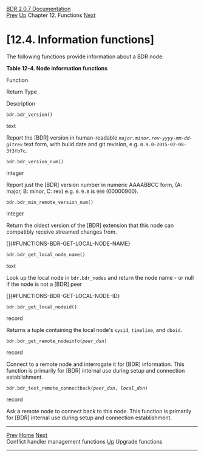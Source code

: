   [BDR 2.0.7 Documentation](README.md)                                                                                                                           
  [Prev](functions-conflict-handlers.md "Conflict handler management functions")   [Up](functions.md)    Chapter 12. Functions    [Next](functions-upgrade.md "Upgrade functions")  


# [12.4. Information functions]

The following functions provide information about a BDR node:


**Table 12-4. Node information functions**

Function

Return Type

Description

`bdr.bdr_version()`

text

Report the [BDR] version in human-readable
*`major.minor.rev-yyyy-mm-dd-gitrev`* text form, with
build date and git revision, e.g. `0.9.0-2015-02-08-3f3fb7c`.

`bdr.bdr_version_num()`

integer

Report just the [BDR] version number in numeric AAAABBCC
form, (A: major, B: minor, C: rev) e.g. `0.9.0` is
`900` (00000900).

`bdr.bdr_min_remote_version_num()`

integer

Return the oldest version of the [BDR] extension that this
node can compatibly receive streamed changes from.

[]{#FUNCTIONS-BDR-GET-LOCAL-NODE-NAME}

`bdr.bdr_get_local_node_name()`

text

Look up the local node in `bdr.bdr_nodes` and return the node
name - or null if the node is not a [BDR] peer

[]{#FUNCTIONS-BDR-GET-LOCAL-NODE-ID}

`bdr.bdr_get_local_nodeid()`

record

Returns a tuple containing the local node\'s `sysid`,
`timeline`, and `dboid`.

`bdr.bdr_get_remote_nodeinfo(`*`peer_dsn`*`)`

record

Connect to a remote node and interrogate it for [BDR]
information. This function is primarily for [BDR] internal
use during setup and connection establishment.

`bdr.bdr_test_remote_connectback(`*`peer_dsn`*`, `*`local_dsn`*`)`

record

Ask a remote node to connect back to this node. This function is
primarily for [BDR] internal use during setup and
connection establishment.



  --------------------------------------------------------- ------------------------------------- -----------------------------------------------
  [Prev](functions-conflict-handlers.md)     [Home](README.md)     [Next](functions-upgrade.md)  
  Conflict handler management functions                      [Up](functions.md)                                Upgrade functions
  --------------------------------------------------------- ------------------------------------- -----------------------------------------------
